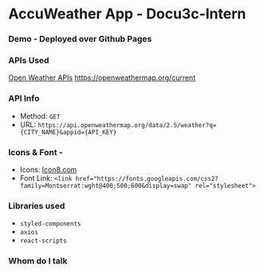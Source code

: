 # AccuWeather App - Docu3c-Intern 

### Demo - Deployed over Github Pages 

### APIs Used
[Open Weather APIs](https://openweathermap.org/)
https://openweathermap.org/current

### API Info
* Method: `GET`
* URL: `https://api.openweathermap.org/data/2.5/weather?q={CITY_NAME}&appid={API_KEY}`

### Icons & Font -
* Icons: [Icon8.com](https://icons8.com/icon)
* Font Link: `<link href="https://fonts.googleapis.com/css2?family=Montserrat:wght@400;500;600&display=swap" rel="stylesheet">`
  
### Libraries used
* `styled-components`
* `axios`
* `react-scripts`

### Whom do I talk

